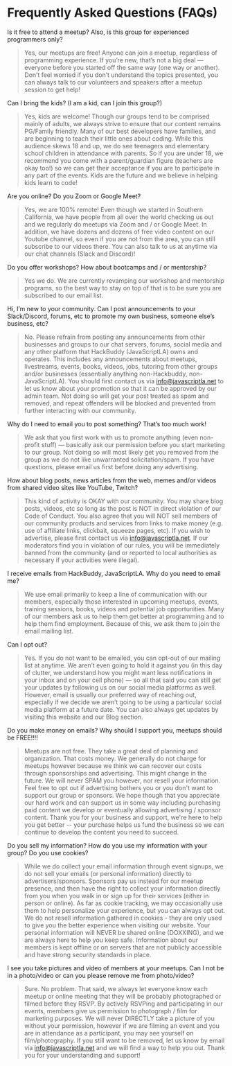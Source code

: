 # Frequently Asked Questions (FAQs)

Is it free to attend a meetup? Also, is this group for experienced programmers only?

> Yes, our meetups are free! Anyone can join a meetup, regardless of programming experience. If you’re new, that’s not a big deal — everyone before you started off the same way (one way or another). Don’t feel worried if you don’t understand the topics presented, you can always talk to our volunteers and speakers after a meetup session to get help!

Can I bring the kids? (I am a kid, can I join this group?)

> Yes, kids are welcome! Though our groups tend to be comprised mainly of adults, we always strive to ensure that our content remains PG/Family friendly. Many of our best developers have families, and are beginning to teach their little ones about coding. While this audience skews 18 and up, we do see teenagers and elementary school children in attendance with parents. So if you are under 18, we recommend you come with a parent/guardian figure (teachers are okay too!) so we can get their acceptance if you are to participate in any part of the events. Kids are the future and we believe in helping kids learn to code!

Are you online? Do you Zoom or Google Meet?

> Yes, we are 100% remote! Even though we started in Southern California, we have people from all over the world checking us out and we regularly do meetups via Zoom and / or Google Meet. In addition, we have dozens and dozens of free video content on our Youtube channel, so even if you are not from the area, you can still subscribe to our videos there. You can also talk to us at anytime via our chat channels (Slack and Discord)!

Do you offer workshops? How about bootcamps and / or mentorship?

> Yes we do. We are currently revamping our workshop and mentorship programs, so the best way to stay on top of that is to be sure you are subscribed to our email list.

Hi, I’m new to your community. Can I post announcements to your Slack/Discord, forums, etc to promote my own business, someone else’s business, etc?

> No. Please refrain from posting any announcements from other businesses and groups to our chat servers, forums, social media and any other platform that HackBuddy (JavaScriptLA) owns and operates. This includes any announcements about meetups, livestreams, events, books, videos, jobs, tutoring from other groups and/or businesses (essentially anything non-Hackbuddy, non-JavaScriptLA). You should first contact us via info@javascriptla.net to let us know about your promotion so that it can be approved by our admin team. Not doing so will get your post treated as spam and removed, and repeat offenders will be blocked and prevented from further interacting with our community.

Why do I need to email you to post something? That’s too much work!

> We ask that you first work with us to promote anything (even non-profit stuff) — basically ask our permission before you start marketing to our group. Not doing so will most likely get you removed from the group as we do not like unwarranted solicitation/spam. If you have questions, please email us first before doing any advertising.

How about blog posts, news articles from the web, memes and/or videos from shared video sites like YouTube, Twitch?

> This kind of activity is OKAY with our community. You may share blog posts, videos, etc so long as the post is NOT in direct violation of our Code of Conduct. You also agree that you will NOT sell members of our community products and services from links to make money (e.g. use of affiliate links, clickbait, squeeze pages, etc). If you wish to advertise, please first contact us via info@javascriptla.net. If our moderators find you in violation of our rules, you will be immediately banned from the community (and or reported to local authorities as necessary if your activities were illegal).

I receive emails from HackBuddy, JavaScriptLA. Why do you need to email me?

> We use email primarily to keep a line of communication with our members, especially those interested in upcoming meetups, events, training sessions, books, videos and potential job opportunities. Many of our members ask us to help them get better at programming and to help them find employment. Because of this, we ask them to join the email mailing list.

Can I opt out?

> Yes. If you do not want to be emailed, you can opt-out of our mailing list at anytime. We aren’t even going to hold it against you (in this day of clutter, we understand how you might want less notifications in your inbox and on your cell phone) — so all that said you can still get your updates by following us on our social media platforms as well. However, email is usually our preferred way of reaching out, especially if we decide we aren’t going to be using a particular social media platform at a future date. You can also always get updates by visiting this website and our Blog section.

Do you make money on emails? Why should I support you, meetups should be FREE!!!!

> Meetups are not free. They take a great deal of planning and organization. That costs money. We generally do not charge for meetups however because we think we can recover our costs through sponsorships and advertising. This might change in the future. We will never SPAM you however, nor resell your information. Feel free to opt out if advertising bothers you or you don't want to support our group or sponsors. We hope though that you appreciate our hard work and can support us in some way including purchasing paid content we develop or eventually allowing advertising / sponsor content. Thank you for your business and support, we're here to help you get better -- your purchase helps us fund the business so we can continue to develop the content you need to succeed.

Do you sell my information? How do you use my information with your group? Do you use cookies?

> While we do collect your email information through event signups, we do not sell your emails (or personal information) directly to advertisers/sponsors. Sponsors pay us instead for our meetup presence, and then have the right to collect your information directly from you when you walk in or sign up for their services (either in person or online). As far as cookie tracking, we may occasionally use them to help personalize your experience, but you can always opt out. We do not resell information gathered in cookies - they are only used to give you the better experience when visiting our website. Your personal information will NEVER be shared online (DOXXING), and we are always here to help you keep safe. Information about our members is kept offline or on servers that are not publicly accessible and have strong security standards in place.

I see you take pictures and video of members at your meetups. Can I not be in a photo/video or can you please remove me from photo/video?

> Sure. No problem. That said, we always let everyone know each meetup or online meeting that they will be probably photographed or filmed before they RSVP. By actively RSVPing and participating in our events, members give us permission to photograph / film for marketing purposes. We will never DIRECTLY take a picture of you without your permission, however if we are filming an event and you are in attendance as a participant, you may see yourself on film/photography. If you still want to be removed, let us know by email via info@javascriptla.net and we will find a way to help you out. Thank you for your understanding and support!
